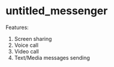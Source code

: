 # untitled_messenger

Features:
1) Screen sharing
2) Voice call
3) Video call
4) Text/Media messages sending
